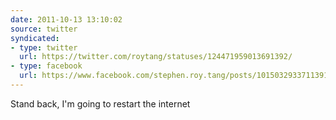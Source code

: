 ```yaml
---
date: 2011-10-13 13:10:02
source: twitter
syndicated:
- type: twitter
  url: https://twitter.com/roytang/statuses/124471959013691392/
- type: facebook
  url: https://www.facebook.com/stephen.roy.tang/posts/10150329337113912
---
```


Stand back, I'm going to restart the internet